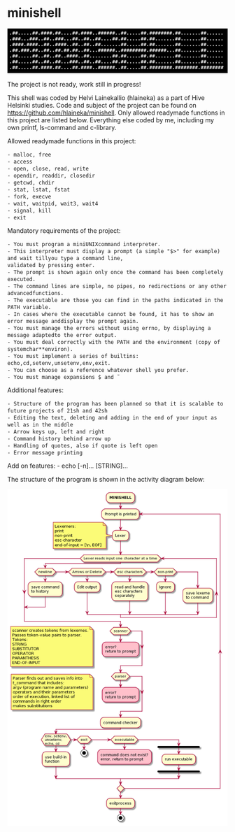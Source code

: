 # minishell

![logo](/images/minishell.png)

The project is not ready, work still in progress!

This shell was coded by Helvi Lainekallio (hlaineka) as a part of Hive
Helsinki studies. 
Code and subject of the project can be found on
https://github.com/hlaineka/minishell.
Only allowed readymade functions in this project are listed below. Everything
else coded by me, including my own printf, ls-command and c-library.

Allowed readymade functions in this project:

    - malloc, free
    - access
    - open, close, read, write
    - opendir, readdir, closedir
    - getcwd, chdir
    - stat, lstat, fstat
    - fork, execve
    - wait, waitpid, wait3, wait4
    - signal, kill
    - exit

Mandatory requirements of the project:

    - You must program a miniUNIXcommand interpreter.
    - This interpreter must display a prompt (a simple "$>" for example) and wait tillyou type a command line,
    validated by pressing enter.
    - The prompt is shown again only once the command has been completely executed.
    - The command lines are simple, no pipes, no redirections or any other advancedfunctions.
    - The executable are those you can find in the paths indicated in the PATH variable.
    - In cases where the executable cannot be found, it has to show an error message anddisplay the prompt again.
    - You must manage the errors without using errno, by displaying a message adaptedto the error output.
    - You must deal correctly with the PATH and the environment (copy of systemchar**environ).
    - You must implement a series of builtins: echo,cd,setenv,unsetenv,env,exit.
    - You can choose as a reference whatever shell you prefer.
    - You must manage expansions $ and ̃

Additional features:

    - Structure of the program has been planned so that it is scalable to future projects of 21sh and 42sh
    - Editing the text, deleting and adding in the end of your input as well as in the middle
    - Arrow keys up, left and right
    - Command history behind arrow up
    - Handling of quotes, also if quote is left open
    - Error message printing
    
Add on features:
    - echo [-n]... [STRING]...

The structure of the program is shown in the activity diagram below:

![Activity diagram](/images/activity_diagram.png)

